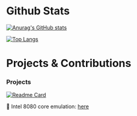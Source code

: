 # Github Stats

[![Anurag's GitHub stats](https://github-readme-stats.vercel.app/api?username=cdunku&show_icons=true&theme=github_dark)](https://github.com/anuraghazra/github-readme-stats)

[![Top Langs](https://github-readme-stats.vercel.app/api/top-langs/?username=cdunku&show_icons=true&theme=github_dark)](https://github.com/anuraghazra/github-readme-stats)


# Projects & Contributions

### Projects
[![Readme Card](https://github-readme-stats.vercel.app/api/pin/?username=cdunku&repo=8080&theme=github_dark)](https://github.com/anuraghazra/github-readme-stats)

🎁 Intel 8080 core emulation: [here](https://github.com/cdunku/8080)
